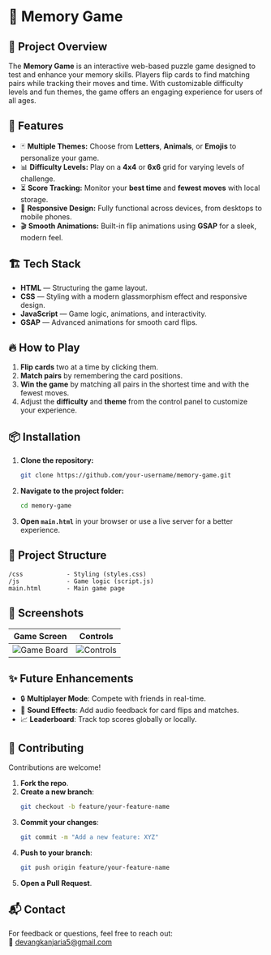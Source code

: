 
# 🧠 Memory Game

## 🎯 Project Overview

The **Memory Game** is an interactive web-based puzzle game designed to test and enhance your memory skills. Players flip cards to find matching pairs while tracking their moves and time. With customizable difficulty levels and fun themes, the game offers an engaging experience for users of all ages.

## 🚀 Features

- 🃏 **Multiple Themes:** Choose from **Letters**, **Animals**, or **Emojis** to personalize your game.  
- 📊 **Difficulty Levels:** Play on a **4x4** or **6x6** grid for varying levels of challenge.  
- ⏳ **Score Tracking:** Monitor your **best time** and **fewest moves** with local storage.  
- 🌟 **Responsive Design:** Fully functional across devices, from desktops to mobile phones.  
- 🎬 **Smooth Animations:** Built-in flip animations using **GSAP** for a sleek, modern feel.  

## 🏗️ Tech Stack

- **HTML** — Structuring the game layout.  
- **CSS** — Styling with a modern glassmorphism effect and responsive design.  
- **JavaScript** — Game logic, animations, and interactivity.  
- **GSAP** — Advanced animations for smooth card flips.  

## 🔥 How to Play

1. **Flip cards** two at a time by clicking them.  
2. **Match pairs** by remembering the card positions.  
3. **Win the game** by matching all pairs in the shortest time and with the fewest moves.  
4. Adjust the **difficulty** and **theme** from the control panel to customize your experience.

## 📦 Installation

1. **Clone the repository:**
   ```bash
   git clone https://github.com/your-username/memory-game.git
   ```
2. **Navigate to the project folder:**
   ```bash
   cd memory-game
   ```
3. **Open `main.html`** in your browser or use a live server for a better experience.

## 📁 Project Structure

```
/css            - Styling (styles.css)
/js             - Game logic (script.js)
main.html       - Main game page
```

## 📸 Screenshots

| Game Screen | Controls |
| ----------- | -------- |
| ![Game Board](link-to-screenshot) | ![Controls](link-to-screenshot) |

## ✨ Future Enhancements

- 🔒 **Multiplayer Mode**: Compete with friends in real-time.  
- 🎵 **Sound Effects**: Add audio feedback for card flips and matches.  
- 📈 **Leaderboard**: Track top scores globally or locally.  

## 🤝 Contributing

Contributions are welcome!  
1. **Fork the repo**.  
2. **Create a new branch**:
   ```bash
   git checkout -b feature/your-feature-name
   ```
3. **Commit your changes**:
   ```bash
   git commit -m "Add a new feature: XYZ"
   ```
4. **Push to your branch**:
   ```bash
   git push origin feature/your-feature-name
   ```
5. **Open a Pull Request**.

## 📬 Contact

For feedback or questions, feel free to reach out:  
📧 devangkanjaria5@gmail.com

